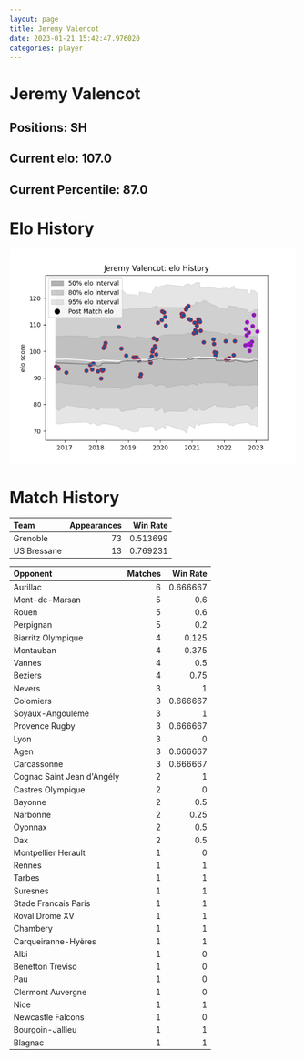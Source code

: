 ```yaml
---  
layout: page  
title: Jeremy Valencot  
date: 2023-01-21 15:42:47.976020  
categories: player  
---
```

# Jeremy Valencot

## Positions: SH

## Current elo: 107.0

## Current Percentile: 87.0

# Elo History


![elo history](history_JeremyValencot.png)
# Match History


| Team        |   Appearances |   Win Rate |
|:------------|--------------:|-----------:|
| Grenoble    |            73 |   0.513699 |
| US Bressane |            13 |   0.769231 |

| Opponent                   |   Matches |   Win Rate |
|:---------------------------|----------:|-----------:|
| Aurillac                   |         6 |   0.666667 |
| Mont-de-Marsan             |         5 |   0.6      |
| Rouen                      |         5 |   0.6      |
| Perpignan                  |         5 |   0.2      |
| Biarritz Olympique         |         4 |   0.125    |
| Montauban                  |         4 |   0.375    |
| Vannes                     |         4 |   0.5      |
| Beziers                    |         4 |   0.75     |
| Nevers                     |         3 |   1        |
| Colomiers                  |         3 |   0.666667 |
| Soyaux-Angouleme           |         3 |   1        |
| Provence Rugby             |         3 |   0.666667 |
| Lyon                       |         3 |   0        |
| Agen                       |         3 |   0.666667 |
| Carcassonne                |         3 |   0.666667 |
| Cognac Saint Jean d'Angély |         2 |   1        |
| Castres Olympique          |         2 |   0        |
| Bayonne                    |         2 |   0.5      |
| Narbonne                   |         2 |   0.25     |
| Oyonnax                    |         2 |   0.5      |
| Dax                        |         2 |   0.5      |
| Montpellier Herault        |         1 |   0        |
| Rennes                     |         1 |   1        |
| Tarbes                     |         1 |   1        |
| Suresnes                   |         1 |   1        |
| Stade Francais Paris       |         1 |   1        |
| Roval Drome XV             |         1 |   1        |
| Chambery                   |         1 |   1        |
| Carqueiranne-Hyères        |         1 |   1        |
| Albi                       |         1 |   0        |
| Benetton Treviso           |         1 |   0        |
| Pau                        |         1 |   0        |
| Clermont Auvergne          |         1 |   0        |
| Nice                       |         1 |   1        |
| Newcastle Falcons          |         1 |   0        |
| Bourgoin-Jallieu           |         1 |   1        |
| Blagnac                    |         1 |   1        |